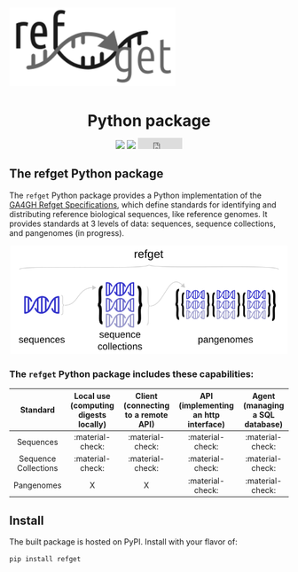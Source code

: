 
# <img src="img/refget_logo.svg" class="img-header" width="300"> 
<h1 align="center" style="margin-bottom:0px">Python package</h1>

<p align="center">
<a href="https://pypi.org/project/refget/"><img src="https://img.shields.io/pypi/v/refget"></a>
<a href="https://github.com/refgenie/refget"><img src="https://img.shields.io/badge/source-github-354a75?logo=github"></a>
<iframe src="https://ghbtns.com/github-btn.html?user=refgenie&repo=refget&type=star&count=true" frameborder="0" scrolling="0" width="80" height="20" title="GitHub"></iframe>
</p>

## The refget Python package

The `refget` Python package provides a Python implementation of the [GA4GH Refget Specifications](https://ga4gh.github.io/refget/), which define standards for identifying and distributing reference biological sequences, like reference genomes. It provides standards at 3 levels of data: sequences, sequence collections, and pangenomes (in progress).

<p align="center">
<img src="img/refget-umbrella.svg" width="500">
</p>


### The `refget` Python package includes these capabilities:


| Standard | Local use<br>(computing digests locally)   | Client<br>(connecting to a remote API) | API<br>(implementing an http interface) | Agent<br>(managing a SQL database) |
|:--------:|:---------:|:------:|:----:|:----:|
| Sequences | :material-check: | :material-check: | :material-check: | :material-check: |
| Sequence Collections | :material-check: | :material-check: | :material-check: | :material-check: |
| Pangenomes | X | X | :material-check: | :material-check: |

## Install

The built package is hosted on PyPI.
Install with your flavor of:

```console
pip install refget
```
